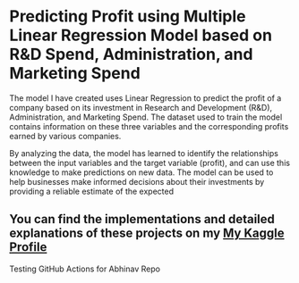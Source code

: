 # Predicting Profit using Multiple Linear Regression Model based on R&D Spend, Administration, and Marketing Spend

The model I have created uses Linear Regression to predict the profit of a company based on its investment in Research and Development (R&D), Administration, and Marketing Spend. The dataset used to train the model contains information on these three variables and the corresponding profits earned by various companies.

By analyzing the data, the model has learned to identify the relationships between the input variables and the target variable (profit), and can use this knowledge to make predictions on new data. The model can be used to help businesses make informed decisions about their investments by providing a reliable estimate of the expected


## You can find the implementations and detailed explanations of these projects on my [My Kaggle Profile](https://www.kaggle.com/code/theabhinav18/linear-regression-multiple-variables/notebook)

Testing GitHub Actions for Abhinav Repo
